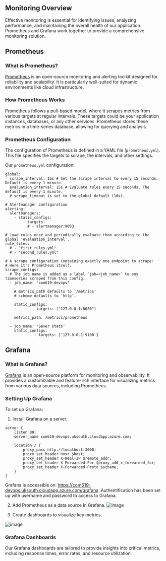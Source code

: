 ## Monitoring Overview

Effective monitoring is essential for identifying issues, analyzing performance, and maintaining the overall health of our application. Prometheus and Grafana work together to provide a comprehensive monitoring solution.

## Prometheus

### What is Prometheus?

[Prometheus](https://prometheus.io/) is an open-source monitoring and alerting toolkit designed for reliability and scalability. It is particularly well-suited for dynamic environments like cloud infrastructure.

### How Prometheus Works

Prometheus follows a pull-based model, where it scrapes metrics from various targets at regular intervals. These targets could be your application instances, databases, or any other services. Prometheus stores these metrics in a time-series database, allowing for querying and analysis.

### Prometheus Configuration

The configuration of Prometheus is defined in a YAML file (`prometheus.yml`). This file specifies the targets to scrape, the intervals, and other settings.

Our `prometheus.yml` configuration:

```
global:
  scrape_interval: 15s # Set the scrape interval to every 15 seconds. Default is every 1 minute.
  evaluation_interval: 15s # Evaluate rules every 15 seconds. The default is every 1 minute.
  # scrape_timeout is set to the global default (10s).

# Alertmanager configuration
alerting:
  alertmanagers:
    - static_configs:
        - targets:
          # - alertmanager:9093

# Load rules once and periodically evaluate them according to the global 'evaluation_interval'.
rule_files:
  # - "first_rules.yml"
  # - "second_rules.yml"

# A scrape configuration containing exactly one endpoint to scrape:
# Here it's Prometheus itself.
scrape_configs:
  # The job name is added as a label `job=<job_name>` to any timeseries scraped from this config.
  - job_name: "com619-devops"

    # metrics_path defaults to '/metrics'
    # scheme defaults to 'http'.

    static_configs:
            - targets: ["127.0.0.1:8080"]

    metrics_path: /metrics/prometheus

  - job_name: 'Sever stats'
    static_configs:
             - targets: ['127.0.0.1:9100']
```

## Grafana

### What is Grafana?

[Grafana](https://grafana.com/) is an open-source platform for monitoring and observability. It provides a customizable and feature-rich interface for visualizing metrics from various data sources, including Prometheus.

### Setting Up Grafana

To set up Grafana:

1. Install Grafana on a server.

```
server {
    listen 80;
    server_name com619-devops.uksouth.cloudapp.azure.com;

    location / {
        proxy_pass http://localhost:3000;
        proxy_set_header Host $host;
        proxy_set_header X-Real-IP $remote_addr;
        proxy_set_header X-Forwarded-For $proxy_add_x_forwarded_for;
        proxy_set_header X-Forwarded-Proto $scheme;
    }
}
```

Grafana is accessible on: https://com619-devops.uksouth.cloudapp.azure.com/grafana.
Authentification has been set up with username and password to access to Grafana.

2. Add Prometheus as a data source in Grafana.
   ![image](https://github.com/jrykns-org/not-a-virus-map/assets/91504148/b8eaf7d4-b32f-4f50-a60f-7719d742eb82)

3. Create dashboards to visualize key metrics.

![image](https://github.com/jrykns-org/not-a-virus-map/assets/91504148/6adba52c-9daf-4474-bc4e-c285a887ca85)

### Grafana Dashboards

Our Grafana dashboards are tailored to provide insights into critical metrics, including response times, error rates, and resource utilization.
